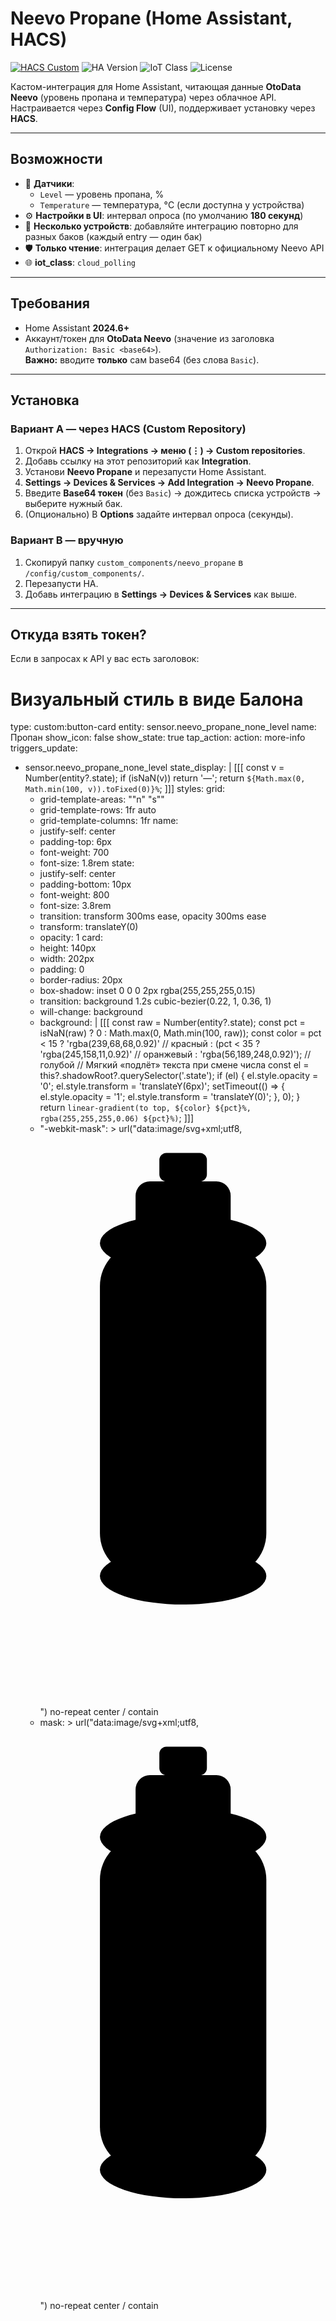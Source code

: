 # Neevo Propane (Home Assistant, HACS)

[![HACS Custom](https://img.shields.io/badge/HACS-Custom-41BDF5.svg)](https://hacs.xyz/)
![HA Version](https://img.shields.io/badge/HA-2024.6%2B-25A162)
![IoT Class](https://img.shields.io/badge/IoT%20class-cloud__polling-795548)
![License](https://img.shields.io/badge/License-MIT-blue.svg)

Кастом-интеграция для Home Assistant, читающая данные **OtoData Neevo** (уровень пропана и температура) через облачное API. Настраивается через **Config Flow** (UI), поддерживает установку через **HACS**.

---

## Возможности
- 🧪 **Датчики**:  
  - `Level` — уровень пропана, %  
  - `Temperature` — температура, °C (если доступна у устройства)
- ⚙️ **Настройки в UI**: интервал опроса (по умолчанию **180 секунд**)
- 🧩 **Несколько устройств**: добавляйте интеграцию повторно для разных баков (каждый entry — один бак)
- 🛡️ **Только чтение**: интеграция делает GET к официальному Neevo API
- 🌐 **iot_class**: `cloud_polling`

---

## Требования
- Home Assistant **2024.6+**
- Аккаунт/токен для **OtoData Neevo** (значение из заголовка `Authorization: Basic <base64>`).  
  **Важно:** вводите **только** сам base64 (без слова `Basic`).

---

## Установка

### Вариант A — через HACS (Custom Repository)
1. Открой **HACS → Integrations → меню (⋮) → Custom repositories**.  
2. Добавь ссылку на этот репозиторий как **Integration**.  
3. Установи **Neevo Propane** и перезапусти Home Assistant.  
4. **Settings → Devices & Services → Add Integration → Neevo Propane**.  
5. Введите **Base64 токен** (без `Basic`) → дождитесь списка устройств → выберите нужный бак.  
6. (Опционально) В **Options** задайте интервал опроса (секунды).

### Вариант B — вручную
1. Скопируй папку `custom_components/neevo_propane` в `/config/custom_components/`.  
2. Перезапусти HA.  
3. Добавь интеграцию в **Settings → Devices & Services** как выше.

---

## Откуда взять токен?
Если в запросах к API у вас есть заголовок:
# Визуальный стиль в виде Балона #
type: custom:button-card
entity: sensor.neevo_propane_none_level
name: Пропан
show_icon: false
show_state: true
tap_action:
  action: more-info
triggers_update:
  - sensor.neevo_propane_none_level
state_display: |
  [[[
    const v = Number(entity?.state);
    if (isNaN(v)) return '—';
    return `${Math.max(0, Math.min(100, v)).toFixed(0)}%`;
  ]]]
styles:
  grid:
    - grid-template-areas: "\"n\" \"s\""
    - grid-template-rows: 1fr auto
    - grid-template-columns: 1fr
  name:
    - justify-self: center
    - padding-top: 6px
    - font-weight: 700
    - font-size: 1.8rem
  state:
    - justify-self: center
    - padding-bottom: 10px
    - font-weight: 800
    - font-size: 3.8rem
    - transition: transform 300ms ease, opacity 300ms ease
    - transform: translateY(0)
    - opacity: 1
  card:
    - height: 140px
    - width: 202px
    - padding: 0
    - border-radius: 20px
    - box-shadow: inset 0 0 0 2px rgba(255,255,255,0.15)
    - transition: background 1.2s cubic-bezier(0.22, 1, 0.36, 1)
    - will-change: background
    - background: |
        [[[
          const raw = Number(entity?.state);
          const pct = isNaN(raw) ? 0 : Math.max(0, Math.min(100, raw));
          const color = pct < 15 
            ? 'rgba(239,68,68,0.92)'      // красный
            : (pct < 35 
              ? 'rgba(245,158,11,0.92)'   // оранжевый
              : 'rgba(56,189,248,0.92)'); // голубой
          // Мягкий «подлёт» текста при смене числа
          const el = this?.shadowRoot?.querySelector('.state');
          if (el) {
            el.style.opacity = '0';
            el.style.transform = 'translateY(6px)';
            setTimeout(() => {
              el.style.opacity = '1';
              el.style.transform = 'translateY(0)';
            }, 0);
          }
          return `linear-gradient(to top, ${color} ${pct}%, rgba(255,255,255,0.06) ${pct}%)`;
        ]]]
    - "-webkit-mask": >
        url("data:image/svg+xml;utf8,<svg xmlns='http://www.w3.org/2000/svg'
        viewBox='0 0 120 240'> <g fill='%23000'>
          <rect x='25' y='46' width='70' height='140' rx='18' ry='18'/>
          <ellipse cx='60' cy='46' rx='35' ry='12'/>
          <ellipse cx='60' cy='186' rx='35' ry='12'/>
          <rect x='40' y='20' width='40' height='28' rx='6'/>
          <rect x='50' y='8'  width='20' height='12' rx='3'/>
        </g> </svg>") no-repeat center / contain
    - mask: >
        url("data:image/svg+xml;utf8,<svg xmlns='http://www.w3.org/2000/svg'
        viewBox='0 0 120 240'> <g fill='%23000'>
          <rect x='25' y='46' width='70' height='140' rx='18' ry='18'/>
          <ellipse cx='60' cy='46' rx='35' ry='12'/>
          <ellipse cx='60' cy='186' rx='35' ry='12'/>
          <rect x='40' y='20' width='40' height='28' rx='6'/>
          <rect x='50' y='8'  width='20' height='12' rx='3'/>
        </g> </svg>") no-repeat center / contain
